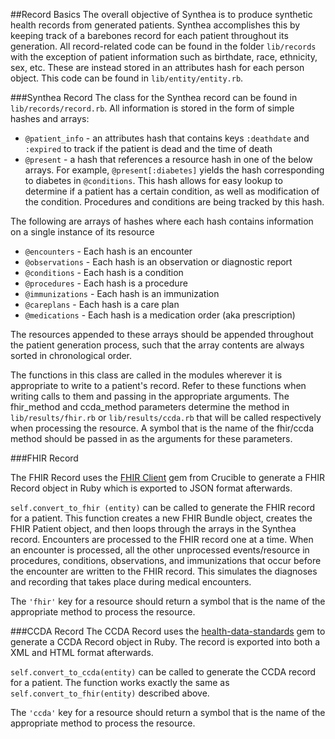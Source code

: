 ##Record Basics
The overall objective of Synthea is to produce synthetic health records from generated patients. Synthea accomplishes this by keeping track of a barebones record for each patient throughout its generation. All record-related code can be found in the folder `lib/records` with the exception of patient information such as birthdate, race, ethnicity, sex, etc. These are instead stored in an attributes hash for each person object. This code can be found in `lib/entity/entity.rb`.

###Synthea Record
The class for the Synthea record can be found in `lib/records/record.rb`. All information is stored in the form of simple hashes and arrays:

* `@patient_info` - an attributes hash that contains keys `:deathdate` and `:expired` to track if the patient is dead and the time of death
* `@present` - a hash that references a resource hash in one of the below arrays. For example, `@present[:diabetes]` yields the hash corresponding to diabetes in `@conditions`. This hash allows for easy lookup to determine if a patient has a certain condition, as well as modification of the condition. Procedures and conditions are being tracked by this hash.

The following are arrays of hashes where each hash contains information on a single instance of its resource
* `@encounters` - Each hash is an encounter
* `@observations` - Each hash is an observation or diagnostic report
* `@conditions` - Each hash is a condition
* `@procedures` - Each hash is a procedure
* `@immunizations` - Each hash is an immunization
* `@careplans` - Each hash is a care plan
* `@medications` - Each hash is a medication order (aka prescription)

The resources appended to these arrays should be appended throughout the patient generation process, such that the array contents are always sorted in chronological order.

The functions in this class are called in the modules wherever it is appropriate to write to a patient's record. Refer to these functions when writing calls to them and passing in the appropriate arguments. The fhir_method and ccda_method parameters determine the method in `lib/results/fhir.rb` or `lib/results/ccda.rb` that will be called respectively when processing the resource. A symbol that is the name of the fhir/ccda method should be passed in as the arguments for these parameters.

###FHIR Record

The FHIR Record uses the [FHIR Client](https://github.com/fhir-crucible/fhir_client) gem from Crucible to generate a FHIR Record object in Ruby which is exported to JSON format afterwards.

`self.convert_to_fhir (entity)` can be called to generate the FHIR record for a patient. This function creates a new FHIR Bundle object, creates the FHIR Patient object, and then loops through the arrays in the Synthea record. Encounters are processed to the FHIR record one at a time. When an encounter is processed, all the other unprocessed events/resource in procedures, conditions, observations, and immunizations that occur before the encounter are written to the FHIR record. This simulates the diagnoses and recording that takes place during medical encounters. 

The `'fhir'` key for a resource should return a symbol that is the name of the appropriate method to process the resource.

###CCDA Record
The CCDA Record uses the [health-data-standards](https://github.com/projectcypress/health-data-standards) gem to generate a CCDA Record object in Ruby. The record is exported into both a XML and HTML format afterwards.

`self.convert_to_ccda(entity)` can be called to generate the CCDA record for a patient. The function works exactly the same as `self.convert_to_fhir(entity)` described above.

The `'ccda'` key for a resource should return a symbol that is the name of the appropriate method to process the resource.